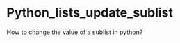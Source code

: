 Python_lists_update_sublist
===========================

How to change the value of a sublist in python?
